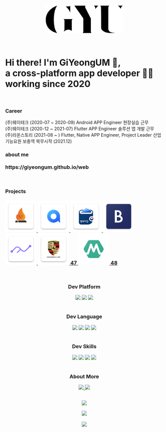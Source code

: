 <h1 align="center">
  <br>
  <br>
  <img src = "https://github.com/GiYeongUM/GiYeongUM/blob/main/PersonalLogo.svg" width = "250px"/><br/>
  <br>
  <br>
<div align="left">Hi there! I'm GiYeongUM 👋,
  <br>a cross-platform app developer 👨‍💻 working since 2020</div>  
</h1>
<br>
  <div align="left">
<h3> Career
<br></h2>
 (주)웨이테크 (2020-07 ~ 2020-09) Android APP Engineer 현장실습 근무<br>
 (주)웨이테크 (2020-12 ~ 2021-07) Flutter APP Engineer 솔루션 앱 개발 근무<br>
 (주)라온스토리 (2021-08 ~ ) Flutter, Native APP Engineer, Project Leader 산업기능요원 보충역 복무시작 (2021.12)<br>
  </div>
<div align="left">
<h3> about me 
  <br>
  <br> https://giyeongum.github.io/web <br></h2>
  </div>
 <br>
 <h3> Projects
  <br>
  <br> 
  <a href="https://play.google.com/store/apps/details?id=com.modakmodak.modakmodak_app&hl=ko">
    <img src = "https://github.com/GiYeongUM/GiYeongUM/blob/main/modakIcon.png" width = "100px"/>
  </a>
  <a href="https://www.notion.so/giyeong-um/All-Y-92102ee1a83148dc99ad84578f8822f4">
    <img src = "https://github.com/GiYeongUM/GiYeongUM/blob/main/allY.png" width = "100px"/>
  </a>
  
  <a href="https://giyeong-um.notion.site/e-978b1ca52fc9457990786a59953b4b75">
    <img src = "https://github.com/GiYeongUM/GiYeongUM/blob/main/e-Militery.png" width = "100px"/>
  </a>
 
  <a href="https://www.notion.so/giyeong-um/db72cbfd61c64b7d9cebbdefa4e29d8e">
  <img src = "https://github.com/GiYeongUM/GiYeongUM/blob/main/brandCareIcon.png" width = "100px"/>
  </a>
  
  <a href="https://www.notion.so/giyeong-um/9851dd4335bc45cd8d5b93c92286d03b">
  <img src = "https://github.com/GiYeongUM/GiYeongUM/blob/main/shareFitIcon.png" width = "100px"/>
  </a>
  
  <a href="https://www.notion.so/giyeong-um/75a73fab87984380a853a5e07f417765">
  <img src = "https://github.com/GiYeongUM/GiYeongUM/blob/main/porsche.png" width = "100px"/>
  </a>
  <a href="https://giyeong-um.notion.site/024e1ede25af448db67f8e36977882cb">
47
  <img src = "https://github.com/GiYeongUM/GiYeongUM/blob/main/m_doctor.png" width = "100px"/>
48
  </a>
  <br></h2>
  </div>
 <br>
<div align="center">
  <h3> Dev Platform </h2>
  <div>
    <img src="https://img.shields.io/badge/Android-3DDC84?style=for-the-badge&logo=Android&logoColor=white"/>
    <img src="https://img.shields.io/badge/iOS-000000?style=for-the-badge&logo=Apple&logoColor=white"/>
    <img src="https://img.shields.io/badge/Flutter-03a9f4?style=for-the-badge&logo=Flutter&logoColor=white"/> 
  </div>
  <br>
  <h3> Dev Language </h2>
  
  <div>
    <img src="https://img.shields.io/badge/Java-f89820?style=for-the-badge&logo=Java&logoColor=white"/>
    <img src="https://img.shields.io/badge/Kotlin-B75EA4?style=for-the-badge&logo=Kotlin&logoColor=white"/>
    <img src="https://img.shields.io/badge/Swift-F05138?style=for-the-badge&logo=Swift&logoColor=white"/> 
    <img src="https://img.shields.io/badge/Dart-0075BA?style=for-the-badge&logo=Dart&logoColor=white"/> 
   
  </div>
    <br>
  <h3> Dev Skills </h2>
  <div>
    <img src="https://img.shields.io/badge/JetPack-4285F4?style=for-the-badge&logo=JetPackCompose&logoColor=white"/>
    <img src="https://img.shields.io/badge/SwiftUI-00529B?style=for-the-badge&logo=Swift&logoColor=white"/>
    <img src="https://img.shields.io/badge/RxDart-000000?style=for-the-badge&logo=Dart&logoColor=white"/> 
    <img src="https://img.shields.io/badge/Firebase-FF6A00?style=for-the-badge&logo=Firebase&logoColor=white"/> 
  </div>
   <br>
   <h3> About More </h2>
  <div>
    <a href="https://www.notion.so/giyeong-um/GiYeong-UM-96900dd715754b619a795d43aaa1d85b">
      <img src="https://img.shields.io/badge/Notion-000000?style=for-the-badge&logo=Notion&logoColor=white&link=https://www.notion.so/giyeong-um/GiYeong-UM-96900dd715754b619a795d43aaa1d85b"/>
    </a>
    <a href="mailto:eomky2005@gmail.com">
      <img src="https://img.shields.io/badge/Gmail-EA4335?style=for-the-badge&logo=Gmail&logoColor=white&link=mailto:eomky2005@gmail.com"/>
    </a>
  </div>
  </br>
  <p align="center">
        <img height="137px" src="https://github-readme-streak-stats.herokuapp.com/?user=GiYeongUM&hide_border=false&theme=nightowl" />
  </p>
  <p align="center">
  <img height='130px' src="https://github-readme-stats.vercel.app/api?username=GiYeongUM&hide_title=true&show_icons=true&include_all_commits=true&line_height=21&theme=nightowl" />
  </p>


  <a href="https://github.com/GiYeongUM">
    <img align="center" src="https://github-readme-stats.vercel.app/api/top-langs/?username=GiYeongUM&langs_count=5" />
  </a>
  
 
  
</div>
